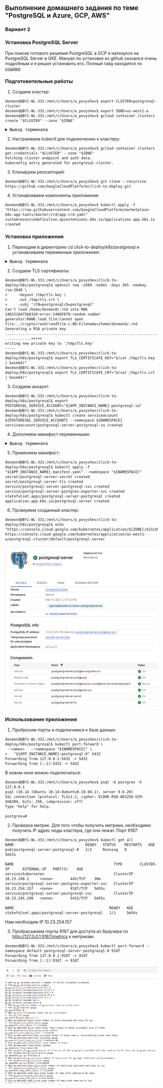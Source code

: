 ## Выполнение домашнего задания по теме "PostgreSQL и Azure, GCP, AWS"

### Вариант 2

### Установка PostgreSQL Server

При поиске готового решения PostgreSQL в GCP я наткнулся на PostgreSQL Server в GKE.
Мануал по установке из github оказался очень подробным и я решил установить его. Полный гайд находится по [ссылке](https://github.com/GoogleCloudPlatform/click-to-deploy/blob/master/k8s/postgresql/README.md).

### Подготовительные работы

1. Создаем кластер:
```
desmond@BY1-WL-331:/mnt/c/Users/a_povyshev$ export CLUSTER=postgresql-cluster
desmond@BY1-WL-331:/mnt/c/Users/a_povyshev$ export ZONE=us-west1-a
desmond@BY1-WL-331:/mnt/c/Users/a_povyshev$ gcloud container clusters create "$CLUSTER" --zone "$ZONE"
```
<pre><details><summary>Вывод терминала</summary>
WARNING: Starting in January 2021, clusters will use the Regular release channel by default when `--cluster-version`, `--release-channel`, `--no-enable-autoupgrade`, and `--no-enable-autorepair` flags are not specified.
WARNING: Currently VPC-native is not the default mode during cluster creation. In the future, this will become the default mode and can be disabled using `--no-enable-ip-alias` flag. Use `--[no-]enable-ip-alias` flag to suppress this warning.
WARNING: Starting with version 1.18, clusters will have shielded GKE nodes by default.
WARNING: Your Pod address range (`--cluster-ipv4-cidr`) can accommodate at most 1008 node(s).
WARNING: Starting with version 1.19, newly created clusters and node-pools will have COS_CONTAINERD as the default node image when no image type is specified.
Creating cluster postgresql-cluster in us-west1-a... Cluster is being health-checked (master is healthy)...done.
Created [https://container.googleapis.com/v1/projects/spartan-alcove-304312/zones/us-west1-a/clusters/postgresql-cluster].
To inspect the contents of your cluster, go to: https://console.cloud.google.com/kubernetes/workload_/gcloud/us-west1-a/postgresql-cluster?project=spartan-alcove-304312
kubeconfig entry generated for postgresql-cluster.
NAME                LOCATION    MASTER_VERSION   MASTER_IP       MACHINE_TYPE  NODE_VERSION     NUM_NODES  STATUS
postgresql-cluster  us-west1-a  1.17.15-gke.800  35.227.137.155  e2-medium     1.17.15-gke.800  3          RUNNING
</details></pre>

2. Настраиваем kubectl для подключению к кластеру:
```
desmond@BY1-WL-331:/mnt/c/Users/a_povyshev$ gcloud container clusters get-credentials "$CLUSTER" --zone "$ZONE"
Fetching cluster endpoint and auth data.
kubeconfig entry generated for postgresql-cluster.
```
3. Клонируем репозиторий:
```
desmond@BY1-WL-331:/mnt/c/Users/a_povyshev$ git clone --recursive https://github.com/GoogleCloudPlatform/click-to-deploy.git
```
4. Устанавливаем компоненты приложения:
```
desmond@BY1-WL-331:/mnt/c/Users/a_povyshev$ kubectl apply -f "https://raw.githubusercontent.com/GoogleCloudPlatform/marketplace-k8s-app-tools/master/crd/app-crd.yaml"
customresourcedefinition.apiextensions.k8s.io/applications.app.k8s.io created
```


### Установка приложения

1. Переходим в директорию cd click-to-deploy/k8s/postgresql и устанавливаем переменные приложения:
<pre><details><summary>Вывод терминала</summary>
desmond@BY1-WL-331:/mnt/c/Users/a_povyshev$ cd click-to-deploy/k8s/postgresql
desmond@BY1-WL-331:/mnt/c/Users/a_povyshev/click-to-deploy/k8s/postgresql$ export APP_INSTANCE_NAME=postgresql-server
desmond@BY1-WL-331:/mnt/c/Users/a_povyshev/click-to-deploy/k8s/postgresql$ export NAMESPACE=default
desmond@BY1-WL-331:/mnt/c/Users/a_povyshev/click-to-deploy/k8s/postgresql$ export DEFAULT_STORAGE_CLASS="standard"
desmond@BY1-WL-331:/mnt/c/Users/a_povyshev/click-to-deploy/k8s/postgresql$ export PERSISTENT_DISK_SIZE="10Gi"
desmond@BY1-WL-331:/mnt/c/Users/a_povyshev/click-to-deploy/k8s/postgresql$ export TAG="9.6"
desmond@BY1-WL-331:/mnt/c/Users/a_povyshev/click-to-deploy/k8s/postgresql$ export IMAGE_POSTGRESQL="marketplace.gcr.io/google/postgresql"
desmond@BY1-WL-331:/mnt/c/Users/a_povyshev/click-to-deploy/k8s/postgresql$ 
desmond@BY1-WL-331:/mnt/c/Users/a_povyshev/click-to-deploy/k8s/postgresql$ export IMAGE_POSTGRESQL_EXPORTER="marketplace.gcr.io/google/postgresql/exporter:${TAG}"
desmond@BY1-WL-331:/mnt/c/Users/a_povyshev/click-to-deploy/k8s/postgresql$ export POSTGRESQL_DB_PASSWORD="$(cat /dev/urandom | tr -dc 'a-zA-Z0-9' | fold -w 20 | head -n 1 | tr -d '\n')"
desmond@BY1-WL-331:/mnt/c/Users/a_povyshev/click-to-deploy/k8s/postgresql$ 
desmond@BY1-WL-331:/mnt/c/Users/a_povyshev/click-to-deploy/k8s/postgresql$ export EXPOSE_PUBLIC_SERVICE=false
</details></pre>

2. Создаем TLS сертификаты:
```
desmond@BY1-WL-331:/mnt/c/Users/a_povyshev/click-to-deploy/k8s/postgresql$ openssl req -x509 -nodes -days 365 -newkey rsa:2048 \
>     -keyout /tmp/tls.key \
>     -out /tmp/tls.crt \
>     -subj "/CN=postgresql/O=postgresql"
Can't load /home/desmond/.rnd into RNG
140151647568320:error:2406F079:random number generator:RAND_load_file:Cannot open file:../crypto/rand/randfile.c:88:Filename=/home/desmond/.rnd
Generating a RSA private key
.............................................................................................................................................+++++
............+++++
writing new private key to '/tmp/tls.key'
-----
desmond@BY1-WL-331:/mnt/c/Users/a_povyshev/click-to-deploy/k8s/postgresql$ export TLS_CERTIFICATE_KEY="$(cat /tmp/tls.key | base64)"
desmond@BY1-WL-331:/mnt/c/Users/a_povyshev/click-to-deploy/k8s/postgresql$ export TLS_CERTIFICATE_CRT="$(cat /tmp/tls.crt | base64)"
```
3. Создаем аккаунт:
```
desmond@BY1-WL-331:/mnt/c/Users/a_povyshev/click-to-deploy/k8s/postgresql$ export POSTGRESQL_SERVICE_ACCOUNT="${APP_INSTANCE_NAME}-postgresql-sa"
desmond@BY1-WL-331:/mnt/c/Users/a_povyshev/click-to-deploy/k8s/postgresql$ kubectl create serviceaccount ${POSTGRESQL_SERVICE_ACCOUNT} --namespace ${NAMESPACE}
serviceaccount/postgresql-server-postgresql-sa created
```
4. Дополняем манифест переменными:

<pre><details><summary>Вывод терминала</summary>
desmond@BY1-WL-331:/mnt/c/Users/a_povyshev/click-to-deploy/k8s/postgresql$ helm template chart/postgresql \
>   --name-template "$APP_INSTANCE_NAME" \
>   --namespace "$NAMESPACE" \
>   --set postgresql.serviceAccount="$POSTGRESQL_SERVICE_ACCOUNT" \
>   --set postgresql.image.repo="$IMAGE_POSTGRESQL" \
>   --set postgresql.image.tag="$TAG" \
>   --set postgresql.exposePublicService="$EXPOSE_PUBLIC_SERVICE" \
>   --set postgresql.persistence.storageClass="${DEFAULT_STORAGE_CLASS}" \
>   --set postgresql.persistence.size="${PERSISTENT_DISK_SIZE}" \
>   --set db.password="$POSTGRESQL_DB_PASSWORD" \
>   --set metrics.image="$IMAGE_METRICS_EXPORTER" \
>   --set metrics.exporter.enabled="$METRICS_EXPORTER_ENABLED" \
>   --set exporter.image="$IMAGE_POSTGRESQL_EXPORTER" \
>   --set tls.base64EncodedPrivateKey="$TLS_CERTIFICATE_KEY" \
>   --set tls.base64EncodedCertificate="$TLS_CERTIFICATE_CRT" \
 > "$>   > "${APP_INSTANCE_NAME}_manifest.yaml"
</details></pre>

5. Применяем манифест:
```
desmond@BY1-WL-331:/mnt/c/Users/a_povyshev/click-to-deploy/k8s/postgresql$ kubectl apply -f "${APP_INSTANCE_NAME}_manifest.yaml" --namespace "${NAMESPACE}"
secret/postgresql-server-secret created
secret/postgresql-server-tls created
service/postgresql-server-postgresql-svc created
service/postgresql-server-postgres-exporter-svc created
statefulset.apps/postgresql-server-postgresql created
application.app.k8s.io/postgresql-server created
```

6. Проверяем созданный кластер:
```
desmond@BY1-WL-331:/mnt/c/Users/a_povyshev/click-to-deploy/k8s/postgresql$ echo "https://console.cloud.google.com/kubernetes/application/${ZONE}/${CLUSTER}/${NAMESPACE}/${APP_INSTANCE_NAME}"
https://console.cloud.google.com/kubernetes/application/us-west1-a/postgresql-cluster/default/postgresql-server
```
![Created](https://github.com/apovyshev/PostgreSQL/blob/main/15.CloudSQL/Created.PNG)

### Использование приложения

1. Пробросим порты и подключимся к базе данных:
```
desmond@BY1-WL-331:/mnt/c/Users/a_povyshev/click-to-deploy/k8s/postgresql$ kubectl port-forward \
 --names>   --namespace "${NAMESPACE}" \
>   "${APP_INSTANCE_NAME}-postgresql-0" 5432
Forwarding from 127.0.0.1:5432 -> 5432
Forwarding from [::1]:5432 -> 5432
```
В новом окне можно подключаться:
```
desmond@BY1-WL-331:/mnt/c/Users/a_povyshev$ psql -U postgres -h 127.0.0.1
psql (10.14 (Ubuntu 10.14-0ubuntu0.18.04.1), server 9.6.20)
SSL connection (protocol: TLSv1.2, cipher: ECDHE-RSA-AES256-GCM-SHA384, bits: 256, compression: off)
Type "help" for help.

postgres=#
```
2. Проверка метрик. Для того чтобы получить метрики, необходимо получить IP адрес ноды кластера, где они лежат. Порт 9187:
```
desmond@BY1-WL-331:/mnt/c/Users/a_povyshev$ kubectl get all
NAME                                 READY   STATUS    RESTARTS   AGE
pod/postgresql-server-postgresql-0   2/2     Running   0          5m53s

NAME                                              TYPE        CLUSTER-IP      EXTERNAL-IP   PORT(S)    AGE
service/kubernetes                                ClusterIP   10.23.240.1     <none>        443/TCP    30m
service/postgresql-server-postgres-exporter-svc   ClusterIP   10.23.254.157   <none>        9187/TCP   5m55s
service/postgresql-server-postgresql-svc          ClusterIP   10.23.245.190   <none>        5432/TCP   5m55s

NAME                                            READY   AGE
statefulset.apps/postgresql-server-postgresql   1/1     5m54s
```
Нам необходим IP 10.23.254.157

3. Пробрасываем порты 9187 для доступа из браузера по http://127.0.0.1:9187/metrics к метрикам:
```
desmond@BY1-WL-331:/mnt/c/Users/a_povyshev$ kubectl port-forward --namespace default postgresql-server-postgresql-0 9187
Forwarding from 127.0.0.1:9187 -> 9187
Forwarding from [::1]:9187 -> 9187
```
![Metrics](https://github.com/apovyshev/PostgreSQL/blob/main/15.CloudSQL/Metrics.PNG)
